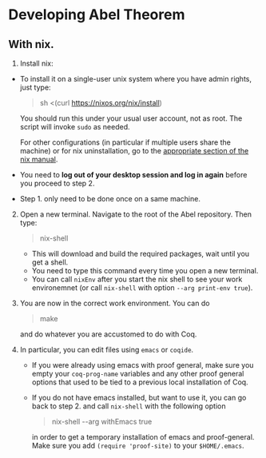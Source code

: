 # Developing Abel Theorem

## With nix.

1. Install nix:
  - To install it on a single-user unix system where you have admin
    rights, just type:

    > sh <(curl https://nixos.org/nix/install)

    You should run this under your usual user account, not as
    root. The script will invoke `sudo` as needed.

    For other configurations (in particular if multiple users share
    the machine) or for nix uninstallation, go to the [appropriate
    section of the nix
    manual](https://nixos.org/nix/manual/#ch-installing-binary).

  - You need to **log out of your desktop session and log in again** before you proceed to step 2.

  - Step 1. only need to be done once on a same machine.

2. Open a new terminal. Navigate to the root of the Abel repository. Then type:
   > nix-shell

   - This will download and build the required packages, wait until
     you get a shell.
   - You need to type this command every time you open a new terminal.
   - You can call `nixEnv` after you start the nix shell to see your
     work environemnet (or call `nix-shell` with option `--arg
     print-env true`).

3. You are now in the correct work environment. You can do
   > make

   and do whatever you are accustomed to do with Coq.

4. In particular, you can edit files using `emacs` or `coqide`.

   - If you were already using emacs with proof general, make sure you
     empty your `coq-prog-name` variables and any other proof general
     options that used to be tied to a previous local installation of
     Coq.
   - If you do not have emacs installed, but want to use it, you can
     go back to step 2. and call `nix-shell` with the following option
     > nix-shell --arg withEmacs true

     in order to get a temporary installation of emacs and
     proof-general.  Make sure you add `(require 'proof-site)` to your
     `$HOME/.emacs`.

